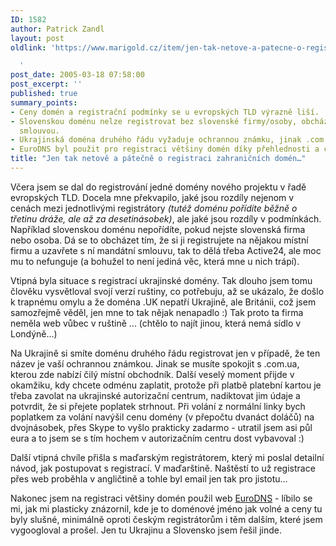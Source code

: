 ```yaml
---
ID: 1582
author: Patrick Zandl
layout: post
oldlink: 'https://www.marigold.cz/item/jen-tak-netove-a-patecne-o-registraci-zahranicnich-domen

  '
post_date: 2005-03-18 07:58:00
post_excerpt: ''
published: true
summary_points:
- Ceny domén a registrační podmínky se u evropských TLD výrazně liší.
- Slovenskou doménu nelze registrovat bez slovenské firmy/osoby, obchází se mandátní
  smlouvou.
- Ukrajinská doména druhého řádu vyžaduje ochrannou známku, jinak .com.ua.
- EuroDNS byl použit pro registraci většiny domén díky přehlednosti a cenám.
title: "Jen tak netově a pátečně o registraci zahraničních domén…"
---
```


<p>Včera jsem se dal do registrování jedné domény nového projektu v řadě evropských TLD. Docela mne překvapilo, jaké jsou rozdíly nejenom v cenách mezi jednotlivými registrátory <i>(tutéž doménu pořídíte běžně o třetinu dráže, ale až za desetinásobek)</i>, ale jaké jsou rozdíly v podmínkách. Například slovenskou doménu nepořídíte, pokud nejste slovenská firma nebo osoba. Dá se to obcházet tím, že si ji registrujete na nějakou místní firmu a uzavřete s ní mandátní smlouvu, tak to dělá třeba Active24, ale moc mu to nefunguje (a bohužel to není jediná věc, která mne u nich trápí).</p>

<p>Vtipná byla situace s registrací ukrajinské domény. Tak dlouho jsem tomu člověku vysvětloval svojí verzí ruštiny, co potřebuju, až se ukázalo, že došlo k trapnému omylu a že doména .UK nepatří Ukrajině, ale Británii, což jsem samozřejmě věděl, jen mne to tak nějak nenapadlo :) Tak proto ta firma neměla web vůbec v ruštině ... (chtělo to najít jinou, která nemá sídlo v Londýně...)</p>

<p>Na Ukrajině si smíte doménu druhého řádu registrovat jen v případě, že ten název je vaší ochrannou známkou. Jinak se musíte spokojit s .com.ua, kterou zde nabízí čilý místní obchodník. Další veselý moment přijde v okamžiku, kdy chcete odménu zaplatit, protože při platbě platební kartou je třeba zavolat na ukrajinské autorizační centrum, nadiktovat jim údaje a potvrdit, že si přejete poplatek strhnout. Při volání z normální linky bych poplatkem za volání navýšil cenu domény (v přepočtu dvanáct doláčů) na dvojnásobek, přes Skype to vyšlo prakticky zadarmo - utratil jsem asi půl eura a to jsem se s tím hochem v autorizačním centru dost vybavoval :)</p>

<p>Další vtipná chvíle přišla s maďarským registrátorem, který mi poslal detailní návod, jak postupovat s registrací. V maďarštině. Naštěstí to už registrace přes web proběhla v angličtině a tohle byl email jen tak pro jistotu...</p>

<p>Nakonec jsem na registraci většiny domén použil web <a href="http://www.eurodns.com">EuroDNS</a> - líbilo se mi, jak mi plasticky znázornil, kde je to doménové jméno jak volné a ceny tu byly slušné, minimálně oproti českým registrátorům i těm dalším, které jsem vygoogloval a prošel. Jen tu Ukrajinu a Slovensko jsem řešil jinde.
</p>